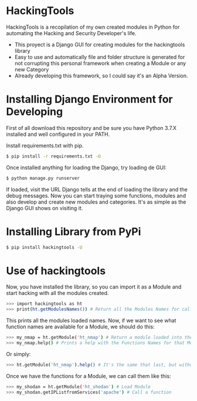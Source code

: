 # HackingTools

HackingTools is a recopilation of my own created modules in Python for automating the Hacking and Security Developer's life.

  - This proyect is a Django GUI for creating modules for the hackingtools library
  - Easy to use and automatically file and folder structure is generated for not corrupting this personal framework when creating a Module or any new Category
  - Already developing this framework, so I could say it's an Alpha Version.

# Installing Django Environment for Developing

First of all download this repository and be sure you have Python 3.7.X installed and well configured in your PATH.

Install requirements.txt with pip.

```sh
$ pip install -r requirements.txt -U
```

Once installed anything for loading the Django, try loading de GUI:

```sh
$ python manage.py runserver
```

If loaded, visit the URL Django tells at the end of loading the library and the debug messages.
Now you can start traying some functions, modules and also develop and create new modules and categories.
It's as simple as the Django GUI shows on visiting it.

# Installing Library from PyPi

```sh
$ pip install hackingtools -U
```

# Use of hackingtools

Now, you have installed the library, so you can import it as a Module and start hacking with all the modules created.

```sh
>>> import hackingtools as ht
>>> print(ht.getModulesNames()) # Return all the Modules Names for calling them later
```
This prints all the modules loaded names. Now, if we want to see what function names are available for a Module, we should do this:
```sh
>>> my_nmap = ht.getModule('ht_nmap') # Return a module loaded into the variable
>>> my_nmap.help() # Prints a help with the Functions Names for that Module
```
Or simply:
```sh
>>> ht.getModule('ht_nmap').help() # It's the same that last, but without a variable
```

Once we have the functions for a Module, we can call them like this:
```sh
>>> my_shodan = ht.getModule('ht_shodan') # Load Module
>>> my_shodan.getIPListfromServices('apache') # Call a function
```